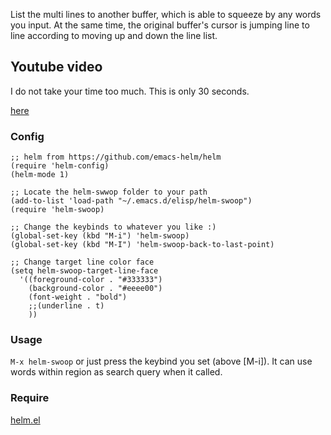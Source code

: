 List the multi lines to another buffer, which is able to squeeze by any words you input. At the same time, the original buffer's cursor is jumping line to line according to moving up and down the line list.

## Youtube video

I do not take your time too much. This is only 30 seconds. 

[here](http://www.youtube.com/watch?v=RfasCCuCEgM)

### Config

```elisp
;; helm from https://github.com/emacs-helm/helm
(require 'helm-config)
(helm-mode 1)

;; Locate the helm-swwop folder to your path
(add-to-list 'load-path "~/.emacs.d/elisp/helm-swoop")
(require 'helm-swoop)

;; Change the keybinds to whatever you like :)
(global-set-key (kbd "M-i") 'helm-swoop)
(global-set-key (kbd "M-I") 'helm-swoop-back-to-last-point)

;; Change target line color face
(setq helm-swoop-target-line-face
  '((foreground-color . "#333333")
    (background-color . "#eeee00")
    (font-weight . "bold")
    ;;(underline . t)
    ))
```

### Usage

`M-x helm-swoop` or just press the keybind you set (above [M-i]). 
It can use words within region as search query when it called.

### Require

[helm.el](https://github.com/emacs-helm/helm)

